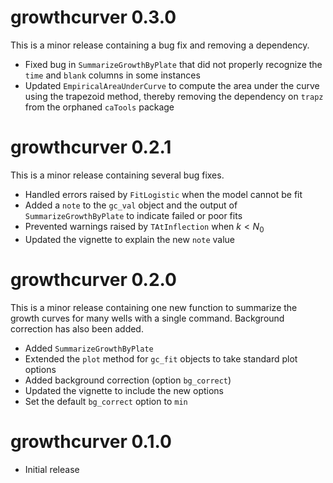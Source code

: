 # growthcurver 0.3.0

This is a minor release containing a bug fix and removing a dependency.

* Fixed bug in `SummarizeGrowthByPlate` that did not properly recognize the `time` and `blank` columns in some instances
* Updated `EmpiricalAreaUnderCurve` to compute the area under the curve using the trapezoid method, thereby removing the dependency on `trapz` from the orphaned `caTools` package 

# growthcurver 0.2.1

This is a minor release containing several bug fixes.

* Handled errors raised by `FitLogistic` when the model cannot be fit
* Added a `note` to the `gc_val` object and the output of 
  `SummarizeGrowthByPlate` to indicate failed or poor fits
* Prevented warnings raised by `TAtInflection` when $k < N_0$
* Updated the vignette to explain the new `note` value

# growthcurver 0.2.0

This is a minor release containing one new function to summarize the growth 
curves for many wells with a single command. Background correction has also
been added.

* Added `SummarizeGrowthByPlate` 
* Extended the `plot` method for `gc_fit` objects to take standard plot options
* Added background correction (option `bg_correct`)
* Updated the vignette to include the new options
* Set the default `bg_correct` option to `min`

# growthcurver 0.1.0

* Initial release
